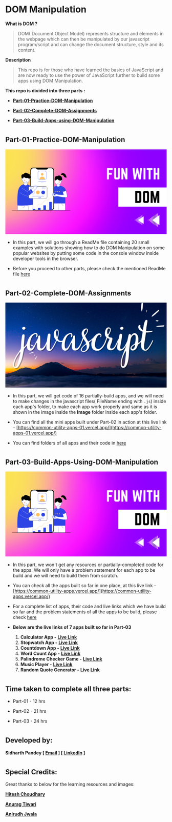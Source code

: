 # DOM Manipulation

**What is DOM ?** 

> DOM( Document Object Model) represents structure and elements in the webpage which can then be manipulated by our javascript program/script and can change the document structure, style and its content.

**Description**

> This repo is for those who have learned the basics of JavaScript and are now ready to use the power of JavaScript further to build some apps using DOM Manipulation.

**This repo is divided into three parts :**

- [**Part-01-Practice-DOM-Manipulation**](https://github.com/SidP919/FS-JS-WD-B-DOM-Manipulation#part-01-practice-dom-manipulation)

- [**Part-02-Complete-DOM-Assignments**](https://github.com/SidP919/FS-JS-WD-B-DOM-Manipulation#part-02-complete-dom-assignments)

- [**Part-03-Build-Apps-using-DOM-Manipulation**](https://github.com/SidP919/FS-JS-WD-B-DOM-Manipulation#part-03-build-apps-using-dom-manipulation)

#

## Part-01-Practice-DOM-Manipulation

![Part-01](./Part-01-Practice-DOM-Manipulation/thumbnail.png)

- In this part, we will go through a ReadMe file containing 20 small examples with solutions showing how to do DOM Manipulation on some popular websites by putting some code in the console window inside developer tools in the browser. 

- Before you proceed to other parts, please check the mentioned ReadMe file [here](https://github.com/SidP919/FS-JS-WD-B-DOM-Manipulation/tree/Main/Part-01-Practice-DOM-Manipulation#javascript.md)

#

## Part-02-Complete-DOM-Assignments

![Part-02](./Part-02-Complete-DOM-Assignments/thumbnail.png)

- In this part, we will get code of 16 partially-build apps, and we will need to make changes in the javascript files( FileName ending with `.js`) inside each app's folder, to make each app work properly and same as it is shown in the image inside the **Image** folder inside each app's folder.

- You can find all the mini apps built under Part-02 in action at this live link - [https://common-utility-apps-01.vercel.app/](https://common-utility-apps-01.vercel.app/)

- You can find folders of all apps and their code in [here](https://github.com/SidP919/FS-JS-WD-B-DOM-Manipulation/tree/Main/Part-02-Complete-DOM-Assignments)

#

## Part-03-Build-Apps-Using-DOM-Manipulation
![Part-03](./Part-03-Build-Apps-Using-DOM-Manipulation/thumbnail.png)
- In this part, we won't get any resources or partially-completed code for the apps. We will only have a problem statement for each app to be build and we will need to build them from scratch.

- You can check all the apps built so far in one place, at this live link - [https://common-utility-apps.vercel.app/](https://common-utility-apps.vercel.app/)

- For a complete list of apps, their code and live links which we have build so far and the problem statements of all the apps to be build, please check [here](https://github.com/SidP919/FS-JS-WD-B-DOM-Manipulation/tree/Main/Part-03-Build-Apps-Using-DOM-Manipulation)

- **Below are the live links of 7 apps built so far in Part-03**
    1. **Calculator App -** **[Live Link](https://common-utility-apps.vercel.app/01-Calculator/index.html)**
    2. **Stopwatch App -** **[Live Link](https://common-utility-apps.vercel.app/02-StopWatch/index.html)**
    3. **Countdown App -** **[Live Link](https://common-utility-apps.vercel.app/03-Countdown/index.html)**
    4. **Word Count App -** **[Live Link](https://common-utility-apps.vercel.app/04-WordCount/index.html)**
    5. **Palindrome Checker Game -** **[Live Link](https://common-utility-apps.vercel.app/05-Palindrome-Checker/index.html)**
    6. **Music Player -** **[Live Link](https://common-utility-apps.vercel.app/06-MusicPlayer/index.html)**
    7. **Random Quote Generator -** **[Live Link](https://common-utility-apps.vercel.app/07-Random-Quote-Generator/index.html)**

#

## Time taken to complete all three parts:
- Part-01 - 12 hrs

- Part-02 - 21 hrs

- Part-03 - 24 hrs

#

## Developed by:

**Sidharth Pandey [ [Email](mailto:sidp0008@gmail.com) ] [ [LinkedIn](https://www.linkedin.com/in/sidp919) ]**

#

## Special Credits: 

Great thanks to below for the learning resources and images:

**[Hitesh Choudhary](https://www.linkedin.com/in/hiteshchoudhary)**

**[Anurag Tiwari](https://www.linkedin.com/in/anuragtiwarime)**

**[Anirudh Jwala](https://www.linkedin.com/in/anirudh-jwala)**
#
